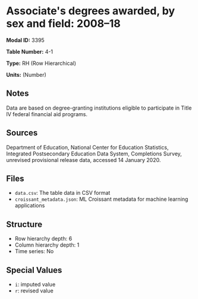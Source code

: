 # Associate's degrees awarded, by sex and field: 2008&#8211;18

**Modal ID:** 3395

**Table Number:** 4-1

**Type:** RH (Row Hierarchical)

**Units:** (Number)

## Notes

Data are based on degree-granting institutions eligible to participate in Title IV federal financial aid programs.

## Sources

Department of Education, National Center for Education Statistics, Integrated Postsecondary Education Data System, Completions Survey, unrevised provisional release data, accessed 14 January 2020.

## Files

- `data.csv`: The table data in CSV format
- `croissant_metadata.json`: ML Croissant metadata for machine learning applications

## Structure

- Row hierarchy depth: 6
- Column hierarchy depth: 1
- Time series: No

## Special Values

- `i`: imputed value
- `r`: revised value
